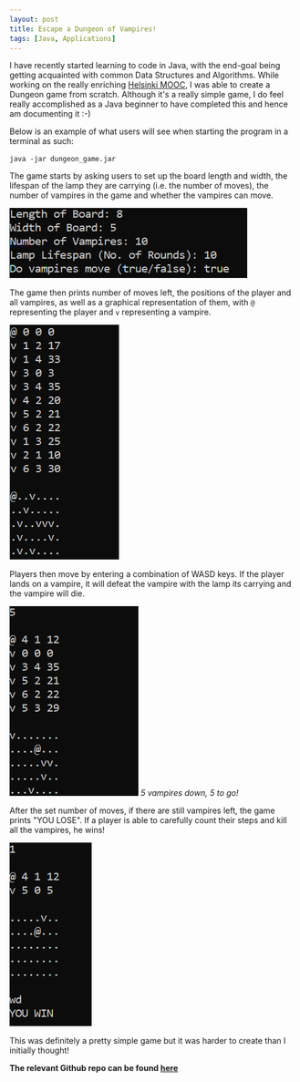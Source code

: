 ```yaml
---
layout: post
title: Escape a Dungeon of Vampires!
tags: [Java, Applications]
---
```


I have recently started learning to code in Java, with the end-goal being getting acquainted with common Data Structures and Algorithms. While working on the really enriching [Helsinki MOOC](https://moocfi.github.io/courses/2013/programming-part-1/), I was able to create a Dungeon game from scratch. Although it's a really simple game, I do feel really accomplished as a Java beginner to have completed this and hence am documenting it :-)

Below is an example of what users will see when starting the program in a terminal as such:

```shell
java -jar dungeon_game.jar
```

The game starts by asking users to set up the board length and width, the lifespan of the lamp they are carrying (i.e. the number of moves), the number of vampires in the game and whether the vampires can move.

![game_init](https://raw.githubusercontent.com/jolene-lim/personal_projects/master/java_apps/dungeon_game/dungeon_interface/game_init.PNG)

The game then prints number of moves left, the positions of the player and all vampires, as well as a graphical representation of them, with `@` representing the player and `v` representing a vampire.

![game_start](https://raw.githubusercontent.com/jolene-lim/personal_projects/master/java_apps/dungeon_game/dungeon_interface/game_start.PNG)

Players then move by entering a combination of WASD keys. If the player lands on a vampire, it will defeat the vampire with the lamp its carrying and the vampire will die.

![game_eat](https://raw.githubusercontent.com/jolene-lim/personal_projects/master/java_apps/dungeon_game/dungeon_interface/game_eat.PNG)
_5 vampires down, 5 to go!_

After the set number of moves, if there are still vampires left, the game prints "YOU LOSE". If a player is able to carefully count their steps and kill all the vampires, he wins!

![game_end](https://raw.githubusercontent.com/jolene-lim/personal_projects/master/java_apps/dungeon_game/dungeon_interface/game_end.PNG)

This was definitely a pretty simple game but it was harder to create than I initially thought!

**The relevant Github repo can be found [here](https://github.com/jolene-lim/personal_projects/tree/master/java_apps/dungeon_game)**
